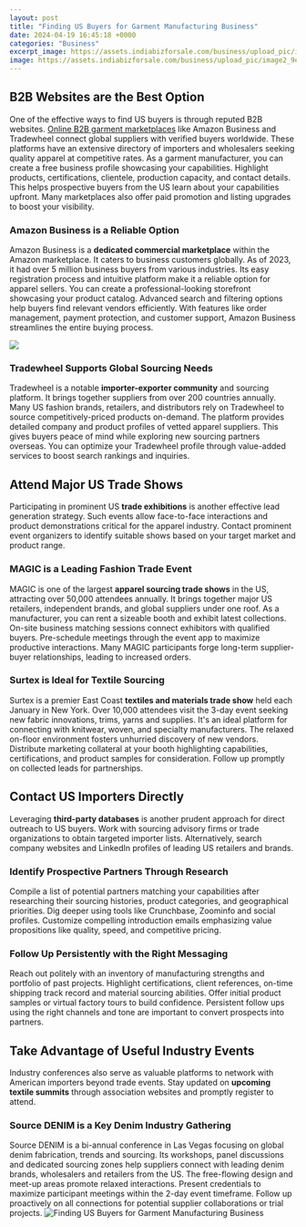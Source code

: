 ```yaml
---
layout: post
title: "Finding US Buyers for Garment Manufacturing Business"
date: 2024-04-19 16:45:18 +0000
categories: "Business"
excerpt_image: https://assets.indiabizforsale.com/business/upload_pic/image2_9eb551f1d527ef0fc429d8cbd4e10a54.jpg
image: https://assets.indiabizforsale.com/business/upload_pic/image2_9eb551f1d527ef0fc429d8cbd4e10a54.jpg
---
```


## B2B Websites are the Best Option  
One of the effective ways to find US buyers is through reputed B2B websites. [Online B2B garment marketplaces](https://store.fi.io.vn/womens-cute-doberman-pinscher-dog-pup-sleeping-v-neck-t-shirt/men&) like Amazon Business and Tradewheel connect global suppliers with verified buyers worldwide. These platforms have an extensive directory of importers and wholesalers seeking quality apparel at competitive rates. 
As a garment manufacturer, you can create a free business profile showcasing your capabilities. Highlight products, certifications, clientele, production capacity, and contact details. This helps prospective buyers from the US learn about your capabilities upfront. Many marketplaces also offer paid promotion and listing upgrades to boost your visibility. 
### Amazon Business is a Reliable Option
Amazon Business is a **dedicated commercial marketplace** within the Amazon marketplace. It caters to business customers globally. As of 2023, it had over 5 million business buyers from various industries. Its easy registration process and intuitive platform make it a reliable option for apparel sellers. 
You can create a professional-looking storefront showcasing your product catalog. Advanced search and filtering options help buyers find relevant vendors efficiently. With features like order management, payment protection, and customer support, Amazon Business streamlines the entire buying process.

![](https://2.bp.blogspot.com/-5z4yXdga77M/WUtRrsz23_I/AAAAAAAAErc/wAdZFpQG5jAQ618DF0j--Lfi1maqYz8VACPcBGAYYCw/s1600/shirt-factory-shop-floor.png)
### Tradewheel Supports Global Sourcing Needs   
Tradewheel is a notable **importer-exporter community** and sourcing platform. It brings together suppliers from over 200 countries annually. Many US fashion brands, retailers, and distributors rely on Tradewheel to source competitively-priced products on-demand.
The platform provides detailed company and product profiles of vetted apparel suppliers. This gives buyers peace of mind while exploring new sourcing partners overseas. You can optimize your Tradewheel profile through value-added services to boost search rankings and inquiries.
## Attend Major US Trade Shows 
Participating in prominent US **trade exhibitions** is another effective lead generation strategy. Such events allow face-to-face interactions and product demonstrations critical for the apparel industry. Contact prominent event organizers to identify suitable shows based on your target market and product range. 
### MAGIC is a Leading Fashion Trade Event
MAGIC is one of the largest **apparel sourcing trade shows** in the US, attracting over 50,000 attendees annually. It brings together major US retailers, independent brands, and global suppliers under one roof. As a manufacturer, you can rent a sizeable booth and exhibit latest collections.
On-site business matching sessions connect exhibitors with qualified buyers. Pre-schedule meetings through the event app to maximize productive interactions. Many MAGIC participants forge long-term supplier-buyer relationships, leading to increased orders.
### Surtex is Ideal for Textile Sourcing
Surtex is a premier East Coast **textiles and materials trade show** held each January in New York. Over 10,000 attendees visit the 3-day event seeking new fabric innovations, trims, yarns and supplies. It's an ideal platform for connecting with knitwear, woven, and specialty manufacturers.
The relaxed on-floor environment fosters unhurried discovery of new vendors. Distribute marketing collateral at your booth highlighting capabilities, certifications, and product samples for consideration. Follow up promptly on collected leads for partnerships.  
## Contact US Importers Directly
Leveraging **third-party databases** is another prudent approach for direct outreach to US buyers. Work with sourcing advisory firms or trade organizations to obtain targeted importer lists. Alternatively, search company websites and LinkedIn profiles of leading US retailers and brands. 
### Identify Prospective Partners Through Research 
Compile a list of potential partners matching your capabilities after researching their sourcing histories, product categories, and geographical priorities. Dig deeper using tools like Crunchbase, Zoominfo and social profiles. Customize compelling introduction emails emphasizing value propositions like quality, speed, and competitive pricing. 
### Follow Up Persistently with the Right Messaging
Reach out politely with an inventory of manufacturing strengths and portfolio of past projects. Highlight certifications, client references, on-time shipping track record and material sourcing abilities. Offer initial product samples or virtual factory tours to build confidence. Persistent follow ups using the right channels and tone are important to convert prospects into partners.
## Take Advantage of Useful Industry Events
Industry conferences also serve as valuable platforms to network with American importers beyond trade events. Stay updated on **upcoming textile summits** through association websites and promptly register to attend. 
### Source DENIM is a Key Denim Industry Gathering
Source DENIM is a bi-annual conference in Las Vegas focusing on global denim fabrication, trends and sourcing. Its workshops, panel discussions and dedicated sourcing zones help suppliers connect with leading denim brands, wholesalers and retailers from the US. 
The free-flowing design and meet-up areas promote relaxed interactions. Present credentials to maximize participant meetings within the 2-day event timeframe. Follow up proactively on all connections for potential supplier collaborations or trial projects.
![Finding US Buyers for Garment Manufacturing Business](https://assets.indiabizforsale.com/business/upload_pic/image2_9eb551f1d527ef0fc429d8cbd4e10a54.jpg)